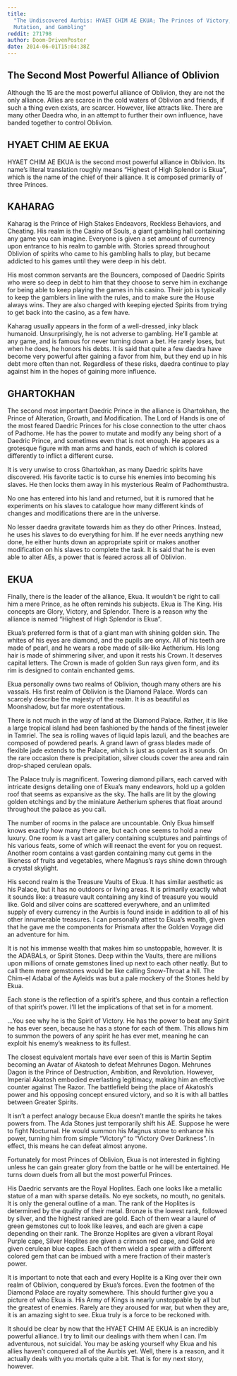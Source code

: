 ```yaml
---
title:
  "The Undiscovered Aurbis: HYAET CHIM AE EKUA; The Princes of Victory,
  Mutation, and Gambling"
reddit: 271798
author: Doom-DrivenPoster
date: 2014-06-01T15:04:38Z
---
```


## The Second Most Powerful Alliance of Oblivion

Although the 15 are the most powerful alliance of Oblivion, they are not the
only alliance. Allies are scarce in the cold waters of Oblivion and friends, if
such a thing even exists, are scarcer. However, like attracts like. There are
many other Daedra who, in an attempt to further their own influence, have banded
together to control Oblivion.

## HYAET CHIM AE EKUA

HYAET CHIM AE EKUA is the second most powerful alliance in Oblivion. Its name’s
literal translation roughly means “Highest of High Splendor is Ekua”, which is
the name of the chief of their alliance. It is composed primarily of three
Princes.

## KAHARAG

Kaharag is the Prince of High Stakes Endeavors, Reckless Behaviors, and
Cheating. His realm is the Casino of Souls, a giant gambling hall containing any
game you can imagine. Everyone is given a set amount of currency upon entrance
to his realm to gamble with. Stories spread throughout Oblivion of spirits who
came to his gambling halls to play, but became addicted to his games until they
were deep in his debt.

His most common servants are the Bouncers, composed of Daedric Spirits who were
so deep in debt to him that they choose to serve him in exchange for being able
to keep playing the games in his casino. Their job is typically to keep the
gamblers in line with the rules, and to make sure the House always wins. They
are also charged with keeping ejected Spirits from trying to get back into the
casino, as a few have.

Kaharag usually appears in the form of a well-dressed, inky black humanoid.
Unsurprisingly, he is not adverse to gambling. He’ll gamble at any game, and is
famous for never turning down a bet. He rarely loses, but when he does, he
honors his debts. It is said that quite a few daedra have become very powerful
after gaining a favor from him, but they end up in his debt more often than not.
Regardless of these risks, daedra continue to play against him in the hopes of
gaining more influence.

## GHARTOKHAN

The second most important Daedric Prince in the alliance is Ghartokhan, the
Prince of Alteration, Growth, and Modification. The Lord of Hands is one of the
most feared Daedric Princes for his close connection to the utter chaos of
Padhome. He has the power to mutate and modify any being short of a Daedric
Prince, and sometimes even that is not enough. He appears as a grotesque figure
with man arms and hands, each of which is colored differently to inflict a
different curse.

It is very unwise to cross Ghartokhan, as many Daedric spirits have discovered.
His favorite tactic is to curse his enemies into becoming his slaves. He then
locks them away in his mysterious Realm of Padhomthustra.

No one has entered into his land and returned, but it is rumored that he
experiments on his slaves to catalogue how many different kinds of changes and
modifications there are in the universe.

No lesser daedra gravitate towards him as they do other Princes. Instead, he
uses his slaves to do everything for him. If he ever needs anything new done, he
either hunts down an appropriate spirit or makes another modification on his
slaves to complete the task. It is said that he is even able to alter AEs, a
power that is feared across all of Oblivion.

## EKUA

Finally, there is the leader of the alliance, Ekua. It wouldn’t be right to call
him a mere Prince, as he often reminds his subjects. Ekua is The King. His
concepts are Glory, Victory, and Splendor. There is a reason why the alliance is
named “Highest of High Splendor is Ekua”.

Ekua’s preferred form is that of a giant man with shining golden skin. The
whites of his eyes are diamond, and the pupils are onyx. All of his teeth are
made of pearl, and he wears a robe made of silk-like Aetherium. His long hair is
made of shimmering silver, and upon it rests his Crown. It deserves capital
letters. The Crown is made of golden Sun rays given form, and its rim is
designed to contain enchanted gems.

Ekua personally owns two realms of Oblivion, though many others are his vassals.
His first realm of Oblivion is the Diamond Palace. Words can scarcely describe
the majesty of the realm. It is as beautiful as Moonshadow, but far more
ostentatious.

There is not much in the way of land at the Diamond Palace. Rather, it is like a
large tropical island had been fashioned by the hands of the finest jeweler in
Tamriel. The sea is rolling waves of liquid lapis lazuli, and the beaches are
composed of powdered pearls. A grand lawn of grass blades made of flexible jade
extends to the Palace, which is just as opulent as it sounds. On the rare
occasion there is precipitation, silver clouds cover the area and rain
drop-shaped cerulean opals.

The Palace truly is magnificent. Towering diamond pillars, each carved with
intricate designs detailing one of Ekua’s many endeavors, hold up a golden roof
that seems as expansive as the sky. The halls are lit by the glowing golden
etchings and by the miniature Aetherium spheres that float around throughout the
palace as you call.

The number of rooms in the palace are uncountable. Only Ekua himself knows
exactly how many there are, but each one seems to hold a new luxury. One room is
a vast art gallery containing sculptures and paintings of his various feats,
some of which will reenact the event for you on request. Another room contains a
vast garden containing many cut gems in the likeness of fruits and vegetables,
where Magnus’s rays shine down through a crystal skylight.

His second realm is the Treasure Vaults of Ekua. It has similar aesthetic as his
Palace, but it has no outdoors or living areas. It is primarily exactly what it
sounds like: a treasure vault containing any kind of treasure you would like.
Gold and silver coins are scattered everywhere, and an unlimited supply of every
currency in the Aurbis is found inside in addition to all of his other
innumerable treasures. I can personally attest to Ekua’s wealth, given that he
gave me the components for Prismata after the Golden Voyage did an adventure for
him.

It is not his immense wealth that makes him so unstoppable, however. It is the
ADABALs, or Spirit Stones. Deep within the Vaults, there are millions upon
millions of ornate gemstones lined up next to each other neatly. But to call
them mere gemstones would be like calling Snow-Throat a hill. The Chim-el Adabal
of the Ayleids was but a pale mockery of the Stones held by Ekua.

Each stone is the reflection of a spirit’s sphere, and thus contain a reflection
of that spirit’s power. I’ll let the implications of that set in for a moment.

…You see why he is the Spirit of Victory. He has the power to beat any Spirit he
has ever seen, because he has a stone for each of them. This allows him to
summon the powers of any spirit he has ever met, meaning he can exploit his
enemy’s weakness to its fullest.

The closest equivalent mortals have ever seen of this is Martin Septim becoming
an Avatar of Akatosh to defeat Mehrunes Dagon. Mehrunes Dagon is the Prince of
Destruction, Ambition, and Revolution. However, Imperial Akatosh embodied
everlasting legitimacy, making him an effective counter against The Razor. The
battlefield being the place of Akatosh’s power and his opposing concept ensured
victory, and so it is with all battles between Greater Spirits.

It isn’t a perfect analogy because Ekua doesn’t mantle the spirits he takes
powers from. The Ada Stones just temporarily shift his AE. Suppose he were to
fight Nocturnal. He would summon his Magnus stone to enhance his power, turning
him from simple “Victory” to “Victory Over Darkness”. In effect, this means he
can defeat almost anyone.

Fortunately for most Princes of Oblivion, Ekua is not interested in fighting
unless he can gain greater glory from the battle or he will be entertained. He
turns down duels from all but the most powerful Princes.

His Daedric servants are the Royal Hoplites. Each one looks like a metallic
statue of a man with sparse details. No eye sockets, no mouth, no genitals. It
is only the general outline of a man. The rank of the Hoplites is determined by
the quality of their metal. Bronze is the lowest rank, followed by silver, and
the highest ranked are gold. Each of them wear a laurel of green gemstones cut
to look like leaves, and each are given a cape depending on their rank. The
Bronze Hoplites are given a vibrant Royal Purple cape, Silver Hoplites are given
a crimson red cape, and Gold are given cerulean blue capes. Each of them wield a
spear with a different colored gem that can be imbued with a mere fraction of
their master’s power.

It is important to note that each and every Hoplite is a King over their own
realm of Oblivion, conquered by Ekua’s forces. Even the footmen of the Diamond
Palace are royalty somewhere. This should further give you a picture of who Ekua
is. His Army of Kings is nearly unstoppable by all but the greatest of enemies.
Rarely are they aroused for war, but when they are, it is an amazing sight to
see. Ekua truly is a force to be reckoned with.

It should be clear by now that the HYAET CHIM AE EKUA is an incredibly powerful
alliance. I try to limit our dealings with them when I can. I’m adventurous, not
suicidal. You may be asking yourself why Ekua and his allies haven’t conquered
all of the Aurbis yet. Well, there is a reason, and it actually deals with you
mortals quite a bit. That is for my next story, however.
